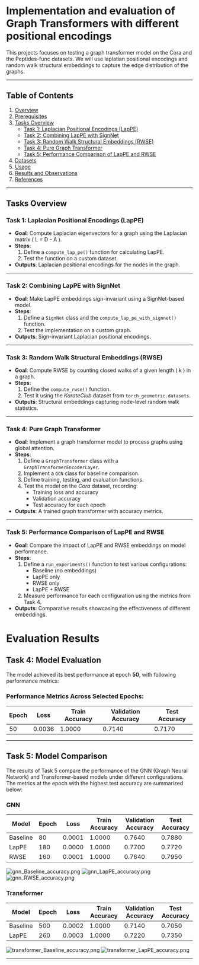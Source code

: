 # Implementation and evaluation of Graph Transformers with different positional encodings

This projects focuses on testing a graph transformer model on the Cora and the Peptides-func datasets. We will use laplatian positional encodings and random walk structural embeddings to capture the edge distribution of the graphs.

---

## Table of Contents
1. [Overview](#overview)
2. [Prerequisites](#prerequisites)
3. [Tasks Overview](#tasks-overview)
    - [Task 1: Laplacian Positional Encodings (LapPE)](#task-1-laplacian-positional-encodings-lappe)
    - [Task 2: Combining LapPE with SignNet](#task-2-combining-lappe-with-signnet)
    - [Task 3: Random Walk Structural Embeddings (RWSE)](#task-3-random-walk-structural-embeddings-rwse)
    - [Task 4: Pure Graph Transformer](#task-4-pure-graph-transformer)
    - [Task 5: Performance Comparison of LapPE and RWSE](#task-5-performance-comparison-of-lappe-and-rwse)
4. [Datasets](#datasets)
5. [Usage](#usage)
6. [Results and Observations](#results-and-observations)
7. [References](#references)

---

## Tasks Overview

### Task 1: Laplacian Positional Encodings (LapPE)
- **Goal**: Compute Laplacian eigenvectors for a graph using the Laplacian matrix \( L = D - A \).
- **Steps**:
  1. Define a `compute_lap_pe()` function for calculating LapPE.
  2. Test the function on a custom dataset.
- **Outputs**: Laplacian positional encodings for the nodes in the graph.

---

### Task 2: Combining LapPE with SignNet
- **Goal**: Make LapPE embeddings sign-invariant using a SignNet-based model.
- **Steps**:
  1. Define a `SignNet` class and the `compute_lap_pe_with_signnet()` function.
  2. Test the implementation on a custom graph.
- **Outputs**: Sign-invariant Laplacian positional encodings.

---

### Task 3: Random Walk Structural Embeddings (RWSE)
- **Goal**: Compute RWSE by counting closed walks of a given length \( k \) in a graph.
- **Steps**:
  1. Define the `compute_rwse()` function.
  2. Test it using the *KarateClub* dataset from `torch_geometric.datasets`.
- **Outputs**: Structural embeddings capturing node-level random walk statistics.

---

### Task 4: Pure Graph Transformer
- **Goal**: Implement a graph transformer model to process graphs using global attention.
- **Steps**:
  1. Define a `GraphTransformer` class with a `GraphTransformerEncoderLayer`.
  2. Implement a `GCN` class for baseline comparison.
  3. Define training, testing, and evaluation functions.
  4. Test the model on the *Cora* dataset, recording:
      - Training loss and accuracy
      - Validation accuracy
      - Test accuracy for each epoch
- **Outputs**: A trained graph transformer with accuracy metrics.

---

### Task 5: Performance Comparison of LapPE and RWSE
- **Goal**: Compare the impact of LapPE and RWSE embeddings on model performance.
- **Steps**:
  1. Define a `run_experiments()` function to test various configurations:
      - Baseline (no embeddings)
      - LapPE only
      - RWSE only
      - LapPE + RWSE
  2. Measure performance for each configuration using the metrics from Task 4.
- **Outputs**: Comparative results showcasing the effectiveness of different embeddings.


# Evaluation Results



## Task 4: Model Evaluation

The model achieved its best performance at epoch **50**, with following performance metrics:


### Performance Metrics Across Selected Epochs:

| Epoch | Loss   | Train Accuracy | Validation Accuracy | Test Accuracy |
|-------|--------|----------------|----------------------|---------------|
| 50    | 0.0036 | 1.0000         | 0.7140              | 0.7170        |



---

## Task 5: Model Comparison

The results of Task 5 compare the performance of the GNN (Graph Neural Network) and Transformer-based models under different configurations. The metrics at the epoch with the highest test accuracy are summarized below:

### GNN
| Model     | Epoch | Loss   | Train Accuracy | Validation Accuracy | Test Accuracy |
|-----------|-------|--------|----------------|---------------------|---------------|
| Baseline  | 80    | 0.0001 | 1.0000         | 0.7640              | 0.7880        |
| LapPE     | 180   | 0.0000 | 1.0000         | 0.7700              | 0.7720        |
| RWSE      | 160   | 0.0001 | 1.0000         | 0.7640              | 0.7950        |
![gnn_Baseline_accuracy.png](gnn_Baseline_accuracy.png)
![gnn_LapPE_accuracy.png](gnn_LapPE_accuracy.png)
![gnn_RWSE_accuracy.png](gnn_RWSE_accuracy.png)

### Transformer
| Model     | Epoch | Loss   | Train Accuracy | Validation Accuracy | Test Accuracy |
|-----------|-------|--------|----------------|---------------------|---------------|
| Baseline  | 500   | 0.0002 | 1.0000         | 0.7140              | 0.7050        |
| LapPE     | 260   | 0.0003 | 1.0000         | 0.7220              | 0.7350        |
![transformer_Baseline_accuracy.png](transformer_Baseline_accuracy.png)
![transformer_LapPE_accuracy.png](transformer_LapPE_accuracy.png)

---
